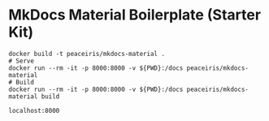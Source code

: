 # MkDocs Material Boilerplate (Starter Kit)

```
docker build -t peaceiris/mkdocs-material .
# Serve
docker run --rm -it -p 8000:8000 -v ${PWD}:/docs peaceiris/mkdocs-material
# Build
docker run --rm -it -p 8000:8000 -v ${PWD}:/docs peaceiris/mkdocs-material build
```

`localhost:8000`
